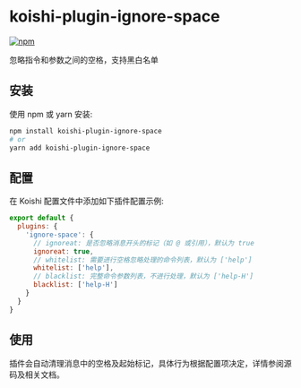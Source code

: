 # koishi-plugin-ignore-space

[![npm](https://img.shields.io/npm/v/koishi-plugin-ignore-space?style=flat-square)](https://www.npmjs.com/package/koishi-plugin-ignore-space)

忽略指令和参数之间的空格，支持黑白名单

## 安装

使用 npm 或 yarn 安装:

```bash
npm install koishi-plugin-ignore-space
# or
yarn add koishi-plugin-ignore-space
```

## 配置

在 Koishi 配置文件中添加如下插件配置示例:

```javascript
export default {
  plugins: {
    'ignore-space': {
      // ignoreat: 是否忽略消息开头的标记（如 @ 或引用），默认为 true
      ignoreat: true,
      // whitelist: 需要进行空格忽略处理的命令列表，默认为 ['help']
      whitelist: ['help'],
      // blacklist: 完整命令参数列表，不进行处理，默认为 ['help-H']
      blacklist: ['help-H']
    }
  }
}
```

## 使用

插件会自动清理消息中的空格及起始标记，具体行为根据配置项决定，详情参阅源码及相关文档。
